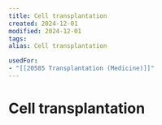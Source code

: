 ```yaml
---
title: Cell transplantation
created: 2024-12-01
modified: 2024-12-01
tags: 
alias: Cell transplantation

usedFor:
- "[[20585 Transplantation (Medicine)]]"
---
```

# Cell transplantation
